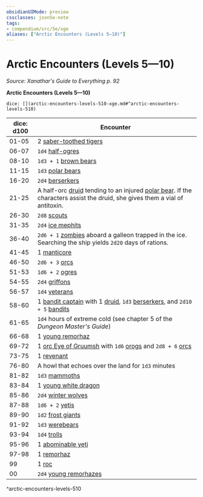```yaml
---
obsidianUIMode: preview
cssclasses: json5e-note
tags:
- compendium/src/5e/xge
aliases: ["Arctic Encounters (Levels 5—10)"]
---
```

# Arctic Encounters (Levels 5—10)
*Source: Xanathar's Guide to Everything p. 92* 

**Arctic Encounters (Levels 5—10)**

`dice: [](arctic-encounters-levels-510-xge.md#^arctic-encounters-levels-510)`

| dice: d100 | Encounter |
|------------|-----------|
| 01-05 | 2 [saber-toothed tigers](/Systems/5e/bestiary/beast/saber-toothed-tiger.md) |
| 06-07 | `1d4` [half-ogres](/Systems/5e/bestiary/giant/half-ogre-ogrillon.md) |
| 08-10 | `1d3 + 1` [brown bears](/Systems/5e/bestiary/beast/brown-bear.md) |
| 11-15 | `1d3` [polar bears](/Systems/5e/bestiary/beast/polar-bear.md) |
| 16-20 | `2d4` [berserkers](/Systems/5e/bestiary/humanoid/berserker.md) |
| 21-25 | A half-orc [druid](/Systems/5e/bestiary/humanoid/druid.md) tending to an injured [polar bear](/Systems/5e/bestiary/beast/polar-bear.md). If the characters assist the druid, she gives them a vial of antitoxin. |
| 26-30 | `2d8` [scouts](/Systems/5e/bestiary/humanoid/scout.md) |
| 31-35 | `2d4` [ice mephits](/Systems/5e/bestiary/elemental/ice-mephit.md) |
| 36-40 | `2d6 + 1` [zombies](/Systems/5e/bestiary/undead/zombie.md) aboard a galleon trapped in the ice. Searching the ship yields `2d20` days of rations. |
| 41-45 | 1 [manticore](/Systems/5e/bestiary/monstrosity/manticore.md) |
| 46-50 | `2d6 + 3` [orcs](/Systems/5e/bestiary/humanoid/orc.md) |
| 51-53 | `1d6 + 2` [ogres](/Systems/5e/bestiary/giant/ogre.md) |
| 54-55 | `2d4` [griffons](/Systems/5e/bestiary/monstrosity/griffon.md) |
| 56-57 | `1d4` [veterans](/Systems/5e/bestiary/humanoid/veteran.md) |
| 58-60 | 1 [bandit captain](/Systems/5e/bestiary/humanoid/bandit-captain.md) with 1 [druid](/Systems/5e/bestiary/humanoid/druid.md), `1d3` [berserkers](/Systems/5e/bestiary/humanoid/berserker.md), and `2d10 + 5` [bandits](/Systems/5e/bestiary/humanoid/bandit.md) |
| 61-65 | `1d4` hours of extreme cold (see chapter 5 of the *Dungeon Master's Guide*) |
| 66-68 | 1 [young remorhaz](/Systems/5e/bestiary/monstrosity/young-remorhaz.md) |
| 69-72 | 1 [orc Eye of Gruumsh](/Systems/5e/bestiary/humanoid/orc-eye-of-gruumsh.md) with `1d6` [orogs](/Systems/5e/bestiary/humanoid/orog.md) and `2d8 + 6` [orcs](/Systems/5e/bestiary/humanoid/orc.md) |
| 73-75 | 1 [revenant](/Systems/5e/bestiary/undead/revenant.md) |
| 76-80 | A howl that echoes over the land for `1d3` minutes |
| 81-82 | `1d3` [mammoths](/Systems/5e/bestiary/beast/mammoth.md) |
| 83-84 | 1 [young white dragon](/Systems/5e/bestiary/dragon/young-white-dragon.md) |
| 85-86 | `2d4` [winter wolves](/Systems/5e/bestiary/monstrosity/winter-wolf.md) |
| 87-88 | `1d6 + 2` [yetis](/Systems/5e/bestiary/monstrosity/yeti.md) |
| 89-90 | `1d2` [frost giants](/Systems/5e/bestiary/giant/frost-giant.md) |
| 91-92 | `1d3` [werebears](/Systems/5e/bestiary/humanoid/werebear.md) |
| 93-94 | `1d4` [trolls](/Systems/5e/bestiary/giant/troll.md) |
| 95-96 | 1 [abominable yeti](/Systems/5e/bestiary/monstrosity/abominable-yeti.md) |
| 97-98 | 1 [remorhaz](/Systems/5e/bestiary/monstrosity/remorhaz.md) |
| 99 | 1 [roc](/Systems/5e/bestiary/monstrosity/roc.md) |
| 00 | `2d4` [young remorhazes](/Systems/5e/bestiary/monstrosity/young-remorhaz.md) |
^arctic-encounters-levels-510